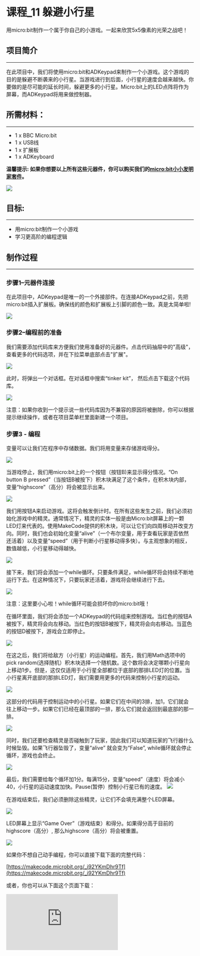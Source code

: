 ﻿# 课程_11 躲避小行星

用micro:bit制作一个属于你自己的小游戏。一起来欣赏5x5像素的光荣之战吧！


## 项目简介
---

在此项目中，我们将使用micro:bit和ADKeypad来制作一个小游戏。这个游戏的目的是躲避不断袭来的小行星。当游戏进行到后面，小行星的速度会越来越快。你要做的是尽可能的延长时间，躲避更多的小行星。Micro:bit上的LED点阵将作为屏幕，而ADKeypad将用来做控制器。


## 所需材料：
---

- 1 x BBC Micro:bit
- 1 x USB线
- 1 x 扩展板
- 1 x ADKeyboard

**温馨提示: 如果你想要以上所有这些元器件，你可以购买我们的[micro:bit小小发明家套件](https://item.taobao.com/item.htm?spm=a230r.7195193.1997079397.9.z3IMPf&id=564707672256&abbucket=5)。**

![](https://wiki-media-ef.oss-cn-hongkong.aliyuncs.com//images/ozcYGBt.jpg)


## 目标:
---

- 用micro:bit制作一个小游戏
- 学习更高阶的编程逻辑


## 制作过程
---

### 步骤1–元器件连接

在此项目中，ADKeypad是唯一的一个外接部件。在连接ADKeypad之前，先把micro:bit插入扩展板。确保线的颜色和扩展板上引脚的颜色一致。真是太简单啦!

![](https://wiki-media-ef.oss-cn-hongkong.aliyuncs.com//images/ZNtlLUx.jpg)


### 步骤2–编程前的准备

我们需要添加代码库来方便我们使用准备好的元器件。点击代码抽屉中的"高级"，查看更多的代码选项，并在下拉菜单底部点击"扩展"。

![](https://wiki-media-ef.oss-cn-hongkong.aliyuncs.com//images/R5lx5Np.jpg)

此时，将弹出一个对话框。在对话框中搜索“tinker kit”， 然后点击下载这个代码库。

![](https://wiki-media-ef.oss-cn-hongkong.aliyuncs.com//images/pduH11r.png)

注意：如果你收到一个提示说一些代码库因为不兼容的原因将被删除，你可以根据提示继续操作，或者在项目菜单栏里面新建一个项目。


### 步骤3 - 编程

变量可以让我们在程序中存储数据。我们将用变量来存储游戏得分。

![](https://wiki-media-ef.oss-cn-hongkong.aliyuncs.com//images/Yz2iWWU.jpg)

当游戏停止，我们用micro:bit上的一个按钮（按钮B)来显示得分情况。“On button B pressed”（当按钮B被按下）积木块满足了这个条件，在积木块内部，变量“highscore”（高分）将会被显示出来。

![](https://wiki-media-ef.oss-cn-hongkong.aliyuncs.com//images/wfVopPH.jpg)

我们用按钮A来启动游戏。这将会触发倒计时。在所有这些发生之前，我们必须初始化游戏中的精灵。通常情况下，精灵的实体一般是由Micro:bit屏幕上的一颗LED灯来代表的。使用MakeCode提供的积木块，可以让它们向四周移动并改变方向。同时，我们也会初始化变量“alive”（一个布尔变量，用于查看玩家是否依然还活着）以及变量“speed”（用于判断小行星移动得多快）。与主观想象的相反，数值越低，小行星移动得越快。

![](https://wiki-media-ef.oss-cn-hongkong.aliyuncs.com//images/Tz4XSUG.jpg)

接下来，我们将会添加一个while循环。只要条件满足，while循环将会持续不断地运行下去。在这种情况下，只要玩家还活着，游戏将会继续进行下去。

![](https://wiki-media-ef.oss-cn-hongkong.aliyuncs.com//images/VAuweGQ.jpg)

注意：这里要小心啦！while循环可能会损坏你的micro:bit哦！

在循环里面，我们将会添加一个ADKeypad的代码组来控制游戏。当红色的按钮A被按下，精灵将会向左移动。当红色的按钮B被按下，精灵将会向右移动。当蓝色的按钮D被按下，游戏会立即停止。

![](https://wiki-media-ef.oss-cn-hongkong.aliyuncs.com//images/SVdhjbO.jpg)

在这之后，我们将给敌方（小行星）的运动编程。首先，我们用Math选项中的pick random(选择随机）积木块选择一个随机数。这个数将会决定哪颗小行星向上移动1步。但是，这仅仅适用于小行星全部都位于底部的那排LED灯的位置。当小行星离开底部的那排LED灯，我们需要用更多的代码来控制小行星的运动。

![](https://wiki-media-ef.oss-cn-hongkong.aliyuncs.com//images/s1WQ4vz.jpg)

这部分的代码用于控制运动中的小行星。如果它们在中间的3排，加1，它们就会往上移动一步。如果它们已经在最顶部的一排，那么它们就会返回到最底部的那一排。

![](https://wiki-media-ef.oss-cn-hongkong.aliyuncs.com//images/5JId6PQ.jpg)

同时，我们还要检查精灵是否碰触到了玩家，因此我们可以知道玩家的飞行器什么时候坠毁。如果飞行器坠毁了，变量“alive” 就会变为“False”, while循环就会停止循环，游戏也会终止。

![](https://wiki-media-ef.oss-cn-hongkong.aliyuncs.com//images/ArqQrmH.jpg)

最后，我们需要给每个循环加1分。每满15分，变量“speed”（速度）将会减小40，小行星的运动速度加快。Pause(暂停）控制小行星已有的速度。
![](https://wiki-media-ef.oss-cn-hongkong.aliyuncs.com//images/9rOE0V9.jpg)

在游戏结束后，我们必须删除这些精灵，让它们不会填充满整个LED屏幕。

![](https://wiki-media-ef.oss-cn-hongkong.aliyuncs.com//images/CqcD8aX.jpg)

LED屏幕上显示“Game Over”（游戏结束）和得分。如果得分高于目前的highscore（高分）, 那么highscore（高分）将会被重置。

![](https://wiki-media-ef.oss-cn-hongkong.aliyuncs.com//images/bALkKbD.jpg)

如果你不想自己动手编程，你可以直接下载下面的完整代码：

[https://makecode.microbit.org/_i92YKmDhr9Tf](https://makecode.microbit.org/_i92YKmDhr9Tf)

或者，你也可以从下面这个页面下载：

<div
    style={{
        position: 'relative',
        paddingBottom: '60%',
        overflow: 'hidden',
    }}
>
    <iframe
        src="https://makecode.microbit.org/_i92YKmDhr9Tf"
        frameborder="0"
        sandbox="allow-popups allow-forms allow-scripts allow-same-origin"
        style={{
            position: 'absolute',
            width: '100%',
            height: '100%',
        }}
    />
</div>

### 步骤4 - 成功！

太棒啦！你已经用micro:bit制作出了一个属于你自己的迷你视频游戏了哦！现在你可以把你的小游戏向你的小伙伴们展示一下，看看谁是真正的boss!


## 常见问题
---
